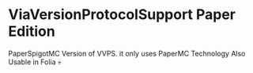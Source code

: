 # ViaVersionProtocolSupport Paper Edition
PaperSpigotMC Version of VVPS. it only uses PaperMC Technology 
Also Usable in Folia :skull:
